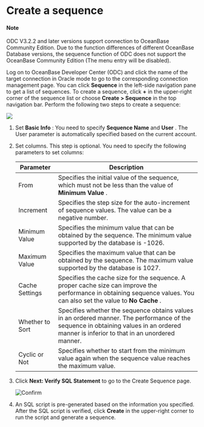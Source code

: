 Create a sequence 
======================================

<main id="notice" type='notice'>
   <h4>Note</h4>
   <p>ODC V3.2.2 and later versions support connection to OceanBase Community Edition. Due to the function differences of different OceanBase Database versions, the sequence function of ODC does not support the OceanBase Community Edition (The menu entry will be disabled).</p>
</main> 

Log on to OceanBase Developer Center (ODC) and click the name of the target connection in Oracle mode to go to the corresponding connection management page. You can click **Sequence** in the left-side navigation pane to get a list of sequences. To create a sequence, click **+** in the upper-right corner of the sequence list or choose **Create \> Sequence** in the top navigation bar. Perform the following two steps to create a sequence:

![](https://help-static-aliyun-doc.aliyuncs.com/assets/img/en-US/7530269361/p138331.png)

1. Set **Basic Info** : You need to specify **Sequence Name** and **User** . The User parameter is automatically specified based on the current account.

   

2. Set columns. This step is optional. You need to specify the following parameters to set columns:

   

   |    Parameter    |                                                                                       Description                                                                                        |
   |-----------------|------------------------------------------------------------------------------------------------------------------------------------------------------------------------------------------|
   | From            | Specifies the initial value of the sequence, which must not be less than the value of **Minimum Value** .                                                                                |
   | Increment       | Specifies the step size for the auto-increment of sequence values. The value can be a negative number.                                                                                   |
   | Minimum Value   | Specifies the minimum value that can be obtained by the sequence. The minimum value supported by the database is -1026.                                                                  |
   | Maximum Value   | Specifies the maximum value that can be obtained by the sequence. The maximum value supported by the database is 1027.                                                                   |
   | Cache Settings  | Specifies the cache size for the sequence. A proper cache size can improve the performance in obtaining sequence values. You can also set the value to **No Cache** .                    |
   | Whether to Sort | Specifies whether the sequence obtains values in an ordered manner. The performance of the sequence in obtaining values in an ordered manner is inferior to that in an unordered manner. |
   | Cyclic or Not   | Specifies whether to start from the minimum value again when the sequence value reaches the maximum value.                                                                               |

   

3. Click **Next: Verify SQL Statement** to go to the Create Sequence page. 

   ![Confirm](https://help-static-aliyun-doc.aliyuncs.com/assets/img/en-US/0582659361/p326072.png)
   

4. An SQL script is pre-generated based on the information you specified. After the SQL script is verified, click **Create** in the upper-right corner to run the script and generate a sequence.

   



